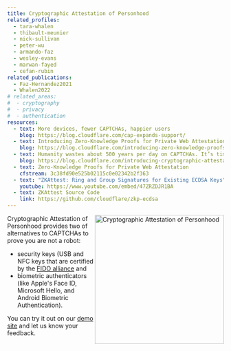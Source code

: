```yaml
---
title: Cryptographic Attestation of Personhood
related_profiles:
  - tara-whalen
  - thibault-meunier
  - nick-sullivan
  - peter-wu
  - armando-faz
  - wesley-evans
  - marwan-fayed
  - cefan-rubin
related_publications:
  - Faz-Hernandez2021
  - Whalen2022
# related_areas:
#  - cryptography
#  - privacy
#  - authentication
resources:
  - text: More devices, fewer CAPTCHAs, happier users
    blog: https://blog.cloudflare.com/cap-expands-support/
  - text: Introducing Zero-Knowledge Proofs for Private Web Attestation with Cross/Multi-Vendor Hardware
    blog: https://blog.cloudflare.com/introducing-zero-knowledge-proofs-for-private-web-attestation-with-cross-multi-vendor-hardware/
  - text: Humanity wastes about 500 years per day on CAPTCHAs. It’s time to end this madness
    blog: https://blog.cloudflare.com/introducing-cryptographic-attestation-of-personhood/
  - text: Zero-Knowledge Proofs for Private Web Attestation
    cfstream: 3c38fd90e525b02115c0e02342b2f363
  - text: "ZKAttest: Ring and Group Signatures for Existing ECDSA Keys"
    youtube: https://www.youtube.com/embed/47ZRZDJR1BA
  - text: ZKAttest Source Code
    link: https://github.com/cloudflare/zkp-ecdsa
---
```


<img src="https://blog.cloudflare.com/content/images/2021/04/image2-36.png" alt="Cryptographic Attestation of Personhood" width="300" align="right" />

Cryptographic Attestation of Personhood provides two of alternatives to CAPTCHAs to prove you are not a robot:

- security keys (USB and NFC keys that are certified by the [FIDO alliance](https://fidoalliance.org/metadata/?cf_target_id=BDD605A30995AB513BD1D490FD5530EE]) and
- biometric authenticators (like Apple's Face ID, Microsoft Hello, and Android Biometric Authentication).

You can try it out on our [demo site](https://cloudflarechallenge.com) and let us know your feedback.
